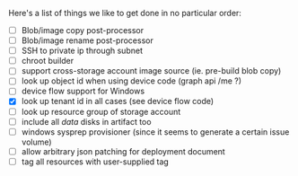 Here's a list of things we like to get done in no particular order:

- [ ] Blob/image copy post-processor
- [ ] Blob/image rename post-processor
- [ ] SSH to private ip through subnet
- [ ] chroot builder
- [ ] support cross-storage account image source (ie. pre-build blob copy)
- [ ] look up object id when using device code (graph api /me ?)
- [ ] device flow support for Windows
- [x] look up tenant id in all cases (see device flow code)
- [ ] look up resource group of storage account
- [ ] include all _data_ disks in artifact too
- [ ] windows sysprep provisioner (since it seems to generate a certain issue volume)
- [ ] allow arbitrary json patching for deployment document
- [ ] tag all resources with user-supplied tag
